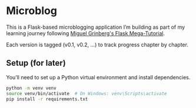 # Microblog

This is a Flask-based microblogging application I’m building as part of my learning journey following [Miguel Grinberg's Flask Mega-Tutorial](https://blog.miguelgrinberg.com/post/the-flask-mega-tutorial-part-i-hello-world).

Each version is tagged (v0.1, v0.2, ...) to track progress chapter by chapter.

## Setup (for later)

You’ll need to set up a Python virtual environment and install dependencies.

```bash
python -m venv venv
source venv/bin/activate  # On Windows: venv\Scripts\activate
pip install -r requirements.txt
